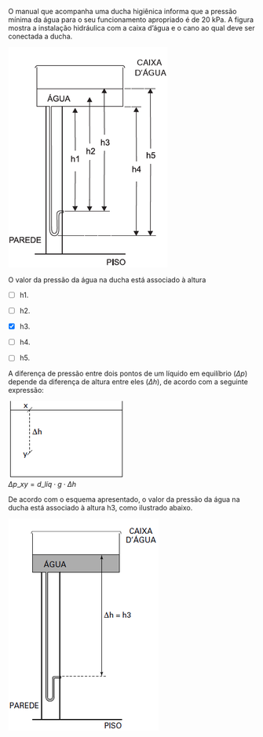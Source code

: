 

O manual que acompanha uma ducha higiênica informa que a pressão mínima da água para o seu funcionamento apropriado é de 20 kPa. A figura mostra a instalação hidráulica com a caixa d’água e o cano ao qual deve ser conectada a ducha.

![](71724089-00ed-2f6a-d90f-09947b94bc10.png)

O valor da pressão da água na ducha está associado à altura



- [ ] h1.
- [ ] h2.
- [x] h3.
- [ ] h4.
- [ ] h5.


A diferença de pressão entre dois pontos de um líquido em equilíbrio ($\Delta p$) depende da diferença de altura entre eles ($\Delta h$), de acordo com a seguinte expressão:

![](ad4033ef-5961-8bc6-1ea6-4b4bdcfada8c.png)\
$\Delta p\_{xy} = d\_{líq} \cdot g \cdot \Delta h$

De acordo com o esquema apresentado, o valor da pressão da água na ducha está associado à altura h3, como ilustrado abaixo.

![](3869ef55-2094-f174-a478-27fd5c38985b.png)
